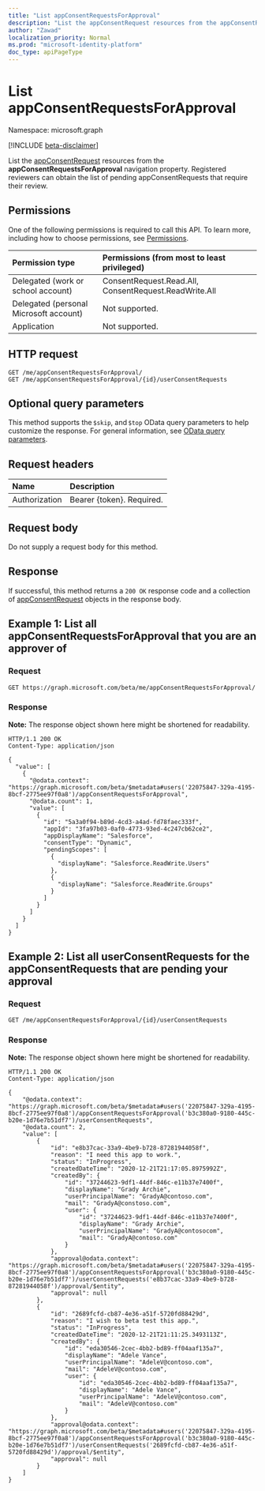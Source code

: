 ```yaml
---
title: "List appConsentRequestsForApproval"
description: "List the appConsentRequest resources from the appConsentRequestsForApproval navigation property."
author: "Zawad"
localization_priority: Normal
ms.prod: "microsoft-identity-platform"
doc_type: apiPageType
---
```


# List appConsentRequestsForApproval
Namespace: microsoft.graph

[!INCLUDE [beta-disclaimer](../../includes/beta-disclaimer.md)]

List the [appConsentRequest](../resources/appconsentrequest.md) resources from the **appConsentRequestsForApproval** navigation property. Registered reviewers can obtain the list of pending appConsentRequests that require their review. 

## Permissions
One of the following permissions is required to call this API. To learn more, including how to choose permissions, see [Permissions](/graph/permissions-reference).

|Permission type|Permissions (from most to least privileged)|
|:---|:---|
|Delegated (work or school account)|ConsentRequest.Read.All, ConsentRequest.ReadWrite.All |
|Delegated (personal Microsoft account)|Not supported. |
|Application|Not supported. |

## HTTP request

<!-- {
  "blockType": "ignored"
}
-->
``` http
GET /me/appConsentRequestsForApproval/
GET /me/appConsentRequestsForApproval/{id}/userConsentRequests
```

## Optional query parameters
This method supports the `$skip`, and `$top` OData query parameters to help customize the response. For general information, see [OData query parameters](/graph/query-parameters).

## Request headers
|Name|Description|
|:---|:---|
|Authorization|Bearer {token}. Required.|

## Request body
Do not supply a request body for this method.

## Response

If successful, this method returns a `200 OK` response code and a collection of [appConsentRequest](../resources/appconsentrequest.md) objects in the response body.

## Example 1: List all appConsentRequestsForApproval that you are an approver of

### Request
<!-- {
  "blockType": "request",
  "name": "list_appconsentrequest"
}
-->
``` http
GET https://graph.microsoft.com/beta/me/appConsentRequestsForApproval/
```


### Response
**Note:** The response object shown here might be shortened for readability.
<!-- {
  "blockType": "response",
  "truncated": true,
  "@odata.type": "Collection(microsoft.graph.appConsentRequest)"
}
-->
``` http
HTTP/1.1 200 OK
Content-Type: application/json

{
  "value": [
    {
      "@odata.context": "https://graph.microsoft.com/beta/$metadata#users('22075847-329a-4195-8bcf-2775ee97f0a8')/appConsentRequestsForApproval",
      "@odata.count": 1,
      "value": [
        {
          "id": "5a3a0f94-b89d-4cd3-a4ad-fd78faec333f",
          "appId": "3fa97b03-0af0-4773-93ed-4c247cb62ce2",
          "appDisplayName": "Salesforce",
          "consentType": "Dynamic",
          "pendingScopes": [
            {
              "displayName": "Salesforce.ReadWrite.Users"
            },
            {
              "displayName": "Salesforce.ReadWrite.Groups"
            }
          ]
        }
      ]
    }
  ]
}
```

## Example 2: List all userConsentRequests for the appConsentRequests that are pending your approval

### Request
<!-- {
  "blockType": "request",
  "name": "list_appconsentrequest_userconsentrequest"
}
-->
``` http
GET /me/appConsentRequestsForApproval/{id}/userConsentRequests
```


### Response
**Note:** The response object shown here might be shortened for readability.
<!-- {
  "blockType": "response",
  "truncated": true,
  "@odata.type": "Collection(microsoft.graph.appConsentRequest)"
}
-->
``` http
HTTP/1.1 200 OK
Content-Type: application/json

{
    "@odata.context": "https://graph.microsoft.com/beta/$metadata#users('22075847-329a-4195-8bcf-2775ee97f0a8')/appConsentRequestsForApproval('b3c380a0-9180-445c-b20e-1d76e7b51df7')/userConsentRequests",
    "@odata.count": 2,
    "value": [
        {
            "id": "e8b37cac-33a9-4be9-b728-87281944058f",
            "reason": "I need this app to work.",
            "status": "InProgress",
            "createdDateTime": "2020-12-21T21:17:05.8975992Z",
            "createdBy": {
                "id": "37244623-9df1-44df-846c-e11b37e7400f",
                "displayName": "Grady Archie",
                "userPrincipalName": "GradyA@contoso.com",
                "mail": "GradyA@constoso.com",
                "user": {
                    "id": "37244623-9df1-44df-846c-e11b37e7400f",
                    "displayName": "Grady Archie",
                    "userPrincipalName": "GradyA@contosocom",
                    "mail": "GradyA@contoso.com"
                }
            },
            "approval@odata.context": "https://graph.microsoft.com/beta/$metadata#users('22075847-329a-4195-8bcf-2775ee97f0a8')/appConsentRequestsForApproval('b3c380a0-9180-445c-b20e-1d76e7b51df7')/userConsentRequests('e8b37cac-33a9-4be9-b728-87281944058f')/approval/$entity",
            "approval": null
        },
        {
            "id": "2689fcfd-cb87-4e36-a51f-5720fd88429d",
            "reason": "I wish to beta test this app.",
            "status": "InProgress",
            "createdDateTime": "2020-12-21T21:11:25.3493113Z",
            "createdBy": {
                "id": "eda30546-2cec-4bb2-bd89-ff04aaf135a7",
                "displayName": "Adele Vance",
                "userPrincipalName": "AdeleV@contoso.com",
                "mail": "AdeleV@contoso.com",
                "user": {
                    "id": "eda30546-2cec-4bb2-bd89-ff04aaf135a7",
                    "displayName": "Adele Vance",
                    "userPrincipalName": "AdeleV@contoso.com",
                    "mail": "AdeleV@contoso.com"
                }
            },
            "approval@odata.context": "https://graph.microsoft.com/beta/$metadata#users('22075847-329a-4195-8bcf-2775ee97f0a8')/appConsentRequestsForApproval('b3c380a0-9180-445c-b20e-1d76e7b51df7')/userConsentRequests('2689fcfd-cb87-4e36-a51f-5720fd88429d')/approval/$entity",
            "approval": null
        }
    ]
}
```

